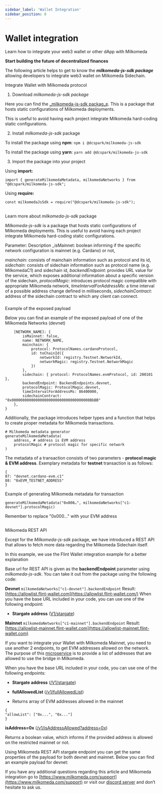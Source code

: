 ```yaml
---
sidebar_label: 'Wallet Integration'
sidebar_position: 8
---
```


# Wallet integration
Learn how to integrate your web3 wallet or other dApp with Milkomeda

**Start building the future of decentralized finances**

The following article helps to get to know the  _**milkomeda-js-sdk package**_ allowing developers to integrate web3 wallet on Milkomeda Sidechain.

Integrate Wallet with Milkomeda protocol

1. Download _milkomeda-js-sdk package_

Here you can find the [_milkomeda-js-sdk packag_e](https://www.npmjs.com/package/@dcspark/milkomeda-js-sdk). This is a package that hosts static configurations of Milkomeda deployments.

This is useful to avoid having each project integrate Milkomeda hard-coding static configurations.

2. Install _milkomeda-js-sdk_ package

To install the package using **npm**:
```npm i @dcspark/milkomeda-js-sdk```

To install the package using **yarn**:
```yarn add @dcspark/milkomeda-js-sdk```

3. Import the package into your project

Using **import:**

```import { generateMilkomedaMetadata, milkomedaNetworks } from "@dcspark/milkomeda-js-sdk";```

Using **require:**

```const milkomedaJsSdk = require("@dcspark/milkomeda-js-sdk");```

## 

Learn more about _milkomeda-js-sdk_ package

_Milkomeda-js-sdk_ is a package that hosts static configurations of Milkomeda deployments. This is useful to avoid having each project integrate Milkomeda hard-coding static configurations.

Parameter:  Description
_isMainnet: boolean informing if the specific network configuration is mainnet (e.g. Cardano) or not,

_mainchain_: consists of mainchain information such as protocol and its id,
_sidechain_: consists of sidechain information such as protocol name (e.g. MilkomedaC1) and sidechain id,
_backendEndpoint_: provides URL value for the service, which exposes additional information about a specific version of the sidechain,
_protocolMagic_: introduces protocol magic compatible with appropriate Milkomeda network,
_timeIntervalForAddressMs_: a time interval of a possible address change defined in milliseconds,
_sidechainContract_: address of the sidechain contract to which any client can connect.

### 

Example of the exposed payload

Below you can find an example of the exposed payload of one of the Milkomeda Networks (devnet)
```{
    [NETWORK_NAME]: {
        isMainnet: false,
        name: NETWORK_NAME,
        mainchain: {
            protocol: ProtocolNames.cardanoProtocol,
            id: toChainId({
                networkId: registry.Testnet.NetworkId,
                networkMagic: registry.Testnet.NetworkMagic
            })
        },
        sidechain: { protocol: ProtocolNames.evmProtocol, id: 200101 },
        backendEndpoint: BackendEndpoints.devnet,
        protocolMagic: ProtocolMagic.devnet,
        timeIntervalForAddressMs: 86400000,
        sidechainContract: "0x000000000000000000000000000000000000BbBB"
    },
}
```
Additionally, the package introduces helper types and a function that helps to create proper metadata for Milkomeda transactions.

``` 
# Milkomeda metadata generator
generateMilkomedaMetadata(
    address, # address is EVM address
    protocolMagic # protocol magic for specific network
)
```
The metadata of a transaction consists of two parameters - **protocol magic & EVM address**. Exemplary metadata for **testnet** transaction is as follows:

```
{
87: "devnet.cardano-evm.c1"
88: "0xEVM_TESTNET_ADDRESS"
}
```

Example of generating Milkomeda metadata for transaction

```generateMilkomedaMetadata("0x000…", milkomedaNetworks["c1-devnet"].protocolMagic)```

Remember to replace "0x000..." with your EVM address

## 

Milkomeda REST API

Except for the _Milkomeda-js-sdk_ package, we have introduced a REST API that allows to fetch more data regarding the Milkomeda Sidechain itself.

In this example, we use the Flint Wallet integration example for a better explanation

Base url for REST API is given as the **backendEndpoint** parameter using _milkomeda-js-sdk_. You can take it out from the package using the following code:

**Devnet**
``` milkomedaNetworks["c1-devnet"].backendEndpoint ```
Result: [https://allowlist.flint-wallet.com](https://allowlist.flint-wallet.com/)
When you have the base URL included in your code, you can use one of the following endpoint:
-   **Stargate address** ([V1/stargate](https://allowlist.flint-wallet.com/v1/stargate))

**Mainnet**
```milkomedaNetworks["c1-mainnet"].backendEndpoint```
Result: [https://allowlist-mainnet.flint-wallet.com](https://allowlist-mainnet.flint-wallet.com)

If you want to integrate your Wallet with Milkomeda Mainnet, you need to use another 2 endpoints, to get EVM addresses allowed on the network. The purpose of this [microservice](https://github.com/dcSpark/allowedlist-service/) is to provide a list of addresses that are allowed to use the bridge in Milkomeda.

When you have the base URL included in your code, you can use one of the following endpoints:

-   **Stargate address** ([/V1/stargate](https://allowlist-mainnet.flint-wallet.com/v1/stargate))
   
-   **fullAllowedList** ([/v1/fullAllowedList](https://allowlist-mainnet.flint-wallet.com/v1/fullAllowedList))
- Returns array of EVM addresses allowed in the mainnet
 ``` 
 {
"allowList": ["0x...", "0x..."]
}
```

**isAddress=0x** ([/v1/isAddressAllowed?address=0x](https://allowlist-mainnet.flint-wallet.com/v1/isAddressAllowed?address=0x))
  
Returns a boolean value, which informs if the  provided address is allowed on the restricted mainnet or not.

Using Milkomeda REST API stargate endpoint you can get the same properties of the payload for both devnet and mainnet. Below you can find an example payload for devnet:

If you have any additional questions regarding this article and Milkomeda integration go to [https://www.milkomeda.com/support](https://www.milkomeda.com/support) or visit our [discord server](https://discord.gg/4GSwPJpF) and don’t hesitate to ask us.